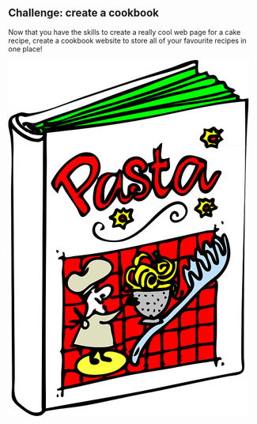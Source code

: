 ## Challenge: create a cookbook

Now that you have the skills to create a really cool web page for a cake recipe, create a cookbook website to store all of your favourite recipes in one place!

![Image of a cartoon cookbook](images/cookbook.png)
